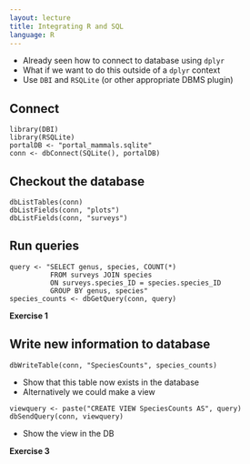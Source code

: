 ```yaml
---
layout: lecture
title: Integrating R and SQL
language: R
---
```


* Already seen how to connect to database using `dplyr`
* What if we want to do this outside of a `dplyr` context
* Use `DBI` and `RSQLite` (or other appropriate DBMS plugin)

## Connect

```
library(DBI)
library(RSQLite)
portalDB <- "portal_mammals.sqlite"
conn <- dbConnect(SQLite(), portalDB)
```

## Checkout the database

```
dbListTables(conn)
dbListFields(conn, "plots")
dbListFields(conn, "surveys")
```

## Run queries

```
query <- "SELECT genus, species, COUNT(*)
          FROM surveys JOIN species
		  ON surveys.species_ID = species.species_ID
		  GROUP BY genus, species"
species_counts <- dbGetQuery(conn, query)
```

**Exercise 1**


## Write new information to database

```
dbWriteTable(conn, "SpeciesCounts", species_counts)
```

* Show that this table now exists in the database
* Alternatively we could make a view

```
viewquery <- paste("CREATE VIEW SpeciesCounts AS", query)
dbSendQuery(conn, viewquery)
```

* Show the view in the DB


**Exercise 3**

